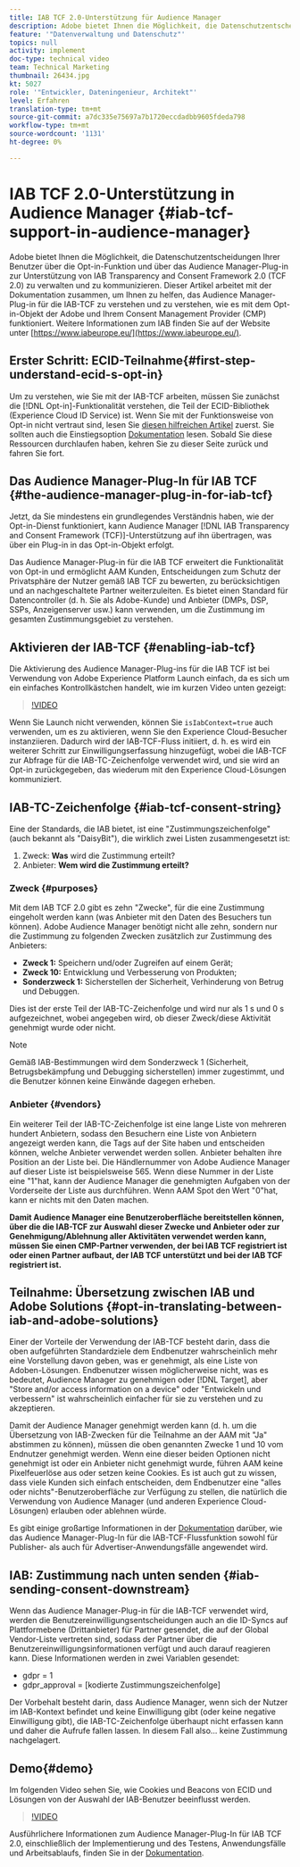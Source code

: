 ```yaml
---
title: IAB TCF 2.0-Unterstützung für Audience Manager
description: Adobe bietet Ihnen die Möglichkeit, die Datenschutzentscheidungen Ihrer Benutzer über die Opt-in-Funktion und über das Audience Manager-Plug-in zur Unterstützung von IAB Transparency and Consent Framework 2.0 (TCF 2.0) zu verwalten und zu kommunizieren. Dieser Artikel arbeitet mit der Dokumentation zusammen, um Ihnen zu helfen, das Audience Manager-Plug-in für die IAB-TCF zu verstehen und zu verstehen, wie es mit dem Opt-in-Objekt der Adobe und Ihrem Consent Management Provider (CMP) funktioniert.
feature: '"Datenverwaltung und Datenschutz"'
topics: null
activity: implement
doc-type: technical video
team: Technical Marketing
thumbnail: 26434.jpg
kt: 5027
role: '"Entwickler, Dateningenieur, Architekt"'
level: Erfahren
translation-type: tm+mt
source-git-commit: a7dc335e75697a7b1720eccdadbb9605fdeda798
workflow-type: tm+mt
source-wordcount: '1131'
ht-degree: 0%

---
```



# IAB TCF 2.0-Unterstützung in Audience Manager {#iab-tcf-support-in-audience-manager}

Adobe bietet Ihnen die Möglichkeit, die Datenschutzentscheidungen Ihrer Benutzer über die Opt-in-Funktion und über das Audience Manager-Plug-in zur Unterstützung von IAB Transparency and Consent Framework 2.0 (TCF 2.0) zu verwalten und zu kommunizieren. Dieser Artikel arbeitet mit der Dokumentation zusammen, um Ihnen zu helfen, das Audience Manager-Plug-in für die IAB-TCF zu verstehen und zu verstehen, wie es mit dem Opt-in-Objekt der Adobe und Ihrem Consent Management Provider (CMP) funktioniert. Weitere Informationen zum IAB finden Sie auf der Website unter [https://www.iabeurope.eu/](https://www.iabeurope.eu/).

## Erster Schritt: ECID-Teilnahme{#first-step-understand-ecid-s-opt-in}

Um zu verstehen, wie Sie mit der IAB-TCF arbeiten, müssen Sie zunächst die [!DNL Opt-in]-Funktionalität verstehen, die Teil der ECID-Bibliothek (Experience Cloud ID Service) ist. Wenn Sie mit der Funktionsweise von Opt-in nicht vertraut sind, lesen Sie [diesen hilfreichen Artikel](https://docs.adobe.com/content/help/en/core-services-learn/tutorials/id-service/use-opt-in-to-control-experience-cloud-activities-based-on-user-consent.html) zuerst. Sie sollten auch die Einstiegsoption [Dokumentation](https://docs.adobe.com/content/help/de-DE/id-service/using/implementation/opt-in-service/optin-overview.html) lesen. Sobald Sie diese Ressourcen durchlaufen haben, kehren Sie zu dieser Seite zurück und fahren Sie fort.

## Das Audience Manager-Plug-In für IAB TCF {#the-audience-manager-plug-in-for-iab-tcf}

Jetzt, da Sie mindestens ein grundlegendes Verständnis haben, wie der Opt-in-Dienst funktioniert, kann Audience Manager [!DNL IAB Transparency and Consent Framework (TCF)]-Unterstützung auf ihn übertragen, was über ein Plug-in in das Opt-in-Objekt erfolgt.

Das Audience Manager-Plug-in für die IAB TCF erweitert die Funktionalität von Opt-in und ermöglicht AAM Kunden, Entscheidungen zum Schutz der Privatsphäre der Nutzer gemäß IAB TCF zu bewerten, zu berücksichtigen und an nachgeschaltete Partner weiterzuleiten. Es bietet einen Standard für Datencontroller (d. h. Sie als Adobe-Kunde) und Anbieter (DMPs, DSP, SSPs, Anzeigenserver usw.) kann verwenden, um die Zustimmung im gesamten Zustimmungsgebiet zu verstehen.

## Aktivieren der IAB-TCF {#enabling-iab-tcf}

Die Aktivierung des Audience Manager-Plug-ins für die IAB TCF ist bei Verwendung von Adobe Experience Platform Launch einfach, da es sich um ein einfaches Kontrollkästchen handelt, wie im kurzen Video unten gezeigt:

>[!VIDEO](https://video.tv.adobe.com/v/26433/?quality=12)

Wenn Sie Launch nicht verwenden, können Sie `isIabContext=true` auch verwenden, um es zu aktivieren, wenn Sie den Experience Cloud-Besucher instanziieren. Dadurch wird der IAB-TCF-Fluss initiiert, d. h. es wird ein weiterer Schritt zur Einwilligungserfassung hinzugefügt, wobei die IAB-TCF zur Abfrage für die IAB-TC-Zeichenfolge verwendet wird, und sie wird an Opt-in zurückgegeben, das wiederum mit den Experience Cloud-Lösungen kommuniziert.

## IAB-TC-Zeichenfolge {#iab-tcf-consent-string}

Eine der Standards, die IAB bietet, ist eine &quot;Zustimmungszeichenfolge&quot; (auch bekannt als &quot;DaisyBit&quot;), die wirklich zwei Listen zusammengesetzt ist:

1. Zweck: **Was** wird die Zustimmung erteilt?
1. Anbieter: **Wem wird die Zustimmung erteilt?**

### Zweck {#purposes}

Mit dem IAB TCF 2.0 gibt es zehn &quot;Zwecke&quot;, für die eine Zustimmung eingeholt werden kann (was Anbieter mit den Daten des Besuchers tun können). Adobe Audience Manager benötigt nicht alle zehn, sondern nur die Zustimmung zu folgenden Zwecken zusätzlich zur Zustimmung des Anbieters:

* **Zweck 1:** Speichern und/oder Zugreifen auf einem Gerät;
* **Zweck 10:** Entwicklung und Verbesserung von Produkten;
* **Sonderzweck 1:** Sicherstellen der Sicherheit, Verhinderung von Betrug und Debuggen.

Dies ist der erste Teil der IAB-TC-Zeichenfolge und wird nur als 1 s und 0 s aufgezeichnet, wobei angegeben wird, ob dieser Zweck/diese Aktivität genehmigt wurde oder nicht.

>[!NOTE]
>
>Gemäß IAB-Bestimmungen wird dem Sonderzweck 1 (Sicherheit, Betrugsbekämpfung und Debugging sicherstellen) immer zugestimmt, und die Benutzer können keine Einwände dagegen erheben.

### Anbieter {#vendors}

Ein weiterer Teil der IAB-TC-Zeichenfolge ist eine lange Liste von mehreren hundert Anbietern, sodass den Besuchern eine Liste von Anbietern angezeigt werden kann, die Tags auf der Site haben und entscheiden können, welche Anbieter verwendet werden sollen. Anbieter behalten ihre Position an der Liste bei. Die Händlernummer von Adobe Audience Manager auf dieser Liste ist beispielsweise 565. Wenn diese Nummer in der Liste eine &quot;1&quot;hat, kann der Audience Manager die genehmigten Aufgaben von der Vorderseite der Liste aus durchführen. Wenn AAM Spot den Wert &quot;0&quot;hat, kann er nichts mit den Daten machen.

**Damit Audience Manager eine Benutzeroberfläche bereitstellen können, über die die IAB-TCF zur Auswahl dieser Zwecke und Anbieter oder zur Genehmigung/Ablehnung aller Aktivitäten verwendet werden kann, müssen Sie einen CMP-Partner verwenden, der bei IAB TCF registriert ist oder einen Partner aufbaut, der IAB TCF unterstützt und bei der IAB TCF registriert ist.**

## Teilnahme: Übersetzung zwischen IAB und Adobe Solutions {#opt-in-translating-between-iab-and-adobe-solutions}

Einer der Vorteile der Verwendung der IAB-TCF besteht darin, dass die oben aufgeführten Standardziele dem Endbenutzer wahrscheinlich mehr eine Vorstellung davon geben, was er genehmigt, als eine Liste von Adoben-Lösungen. Endbenutzer wissen möglicherweise nicht, was es bedeutet, Audience Manager zu genehmigen oder [!DNL Target], aber &quot;Store and/or access information on a device&quot; oder &quot;Entwickeln und verbessern&quot; ist wahrscheinlich einfacher für sie zu verstehen und zu akzeptieren.

Damit der Audience Manager genehmigt werden kann (d. h. um die Übersetzung von IAB-Zwecken für die Teilnahme an der AAM mit &quot;Ja&quot; abstimmen zu können), müssen die oben genannten Zwecke 1 und 10 vom Endnutzer genehmigt werden. Wenn eine dieser beiden Optionen nicht genehmigt ist oder ein Anbieter nicht genehmigt wurde, führen AAM keine Pixelfeuerlöse aus oder setzen keine Cookies. Es ist auch gut zu wissen, dass viele Kunden sich einfach entscheiden, dem Endbenutzer eine &quot;alles oder nichts&quot;-Benutzeroberfläche zur Verfügung zu stellen, die natürlich die Verwendung von Audience Manager (und anderen Experience Cloud-Lösungen) erlauben oder ablehnen würde.

Es gibt einige großartige Informationen in der [Dokumentation](https://marketing.adobe.com/resources/help/en_US/aam/aam-iab-plugin.html) darüber, wie das Audience Manager-Plug-In für die IAB-TCF-Flussfunktion sowohl für Publisher- als auch für Advertiser-Anwendungsfälle angewendet wird.

## IAB: Zustimmung nach unten senden {#iab-sending-consent-downstream}

Wenn das Audience Manager-Plug-in für die IAB-TCF verwendet wird, werden die Benutzereinwilligungsentscheidungen auch an die ID-Syncs auf Plattformebene (Drittanbieter) für Partner gesendet, die auf der Global Vendor-Liste vertreten sind, sodass der Partner über die Benutzereinwilligungsinformationen verfügt und auch darauf reagieren kann. Diese Informationen werden in zwei Variablen gesendet:

* gdpr = 1
* gdpr_approval = [kodierte Zustimmungszeichenfolge]

Der Vorbehalt besteht darin, dass Audience Manager, wenn sich der Nutzer im IAB-Kontext befindet und keine Einwilligung gibt (oder keine negative Einwilligung gibt), die IAB-TC-Zeichenfolge überhaupt nicht erfassen kann und daher die Aufrufe fallen lassen. In diesem Fall also... keine Zustimmung nachgelagert.

## Demo{#demo}

Im folgenden Video sehen Sie, wie Cookies und Beacons von ECID und Lösungen von der Auswahl der IAB-Benutzer beeinflusst werden.

>[!VIDEO](https://video.tv.adobe.com/v/26434/?quality=12)

Ausführlichere Informationen zum Audience Manager-Plug-In für IAB TCF 2.0, einschließlich der Implementierung und des Testens, Anwendungsfälle und Arbeitsablaufs, finden Sie in der [Dokumentation](https://docs.adobe.com/content/help/en/audience-manager/user-guide/overview/data-privacy/consent-management/aam-iab-plugin.html).
